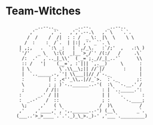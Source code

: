 # Team-Witches


               _..--.._       _..--.      _..--..
             ,'      ,'`.   ,','.--.\   ,' \   `.`.
            /  /    /  /|  : : /  _ \:  |\  \    \ \
           /  :    :  /`.  | |:| ,'' _``. \
         | ,;,   .  `:\ _:   | `,/_\.   :`/;'  ,   .:\ )
         `'/'   _ \   \:\(  _|__`>_/`' /(:/   /     .\` 
          /:  .'  ,`.._|_\\'  ( _=`;._//_|_..'`      \\
          :: /   '|    (__=`, :`||| `,.__)     \      :
          | \           \`.\\__\;|| //`|/       :     |
          |  `.._____.-,`'| \\___||// /`-._           |
          :         | : ,<''_\\,.|//_`>.  :`._       ;:
          \         ; ; )`-..______..-'(  :\  `-.__.' /
          ;        / /|:                : | `.._____.':
         :      _.' / ||                | |   `.       :
         :  _.-'   /  ::                ; :     `-.____;
          \;     ,'   ( \              /  )\          /
         ,'    ,'____,' ,`-,.______..-') (__\        _`.
        (___..'>_>____`.`.'._)_\_>._)-' ,'___`._________) 